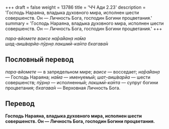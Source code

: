 +++
draft = false
weight = 13786
title = 'ЧЧ Ади 2.23'
description = 'Господь Нараяна, владыка духовного мира, исполнен шести совершенств. Он — Личность Бога, господин Богини процветания.'
summary = 'Господь Нараяна, владыка духовного мира, исполнен шести совершенств. Он — Личность Бога, господин Богини процветания.'
+++

_пара-вйомете ваисе на̄ра̄йан̣а на̄ма  
шад̣-аиш́варйа-пӯрн̣а лакшмӣ-ка̄нта бхагава̄н_

## Пословный перевод

_пара_\-_вйомете_ — в запредельном мире; _ваисе_ — восседает; _на̄ра̄йан̣а_ — Господь Нараяна; _на̄ма_ — именуемый; _шат̣_\-_аиш́варйа_ — шести совершенств; _пӯрн̣а_ — исполненный; _лакшмӣ_\-_ка̄нта_ — супруг богини процветания; _бхагава̄н_ — Верховная Личность Бога.

## Перевод

**Господь Нараяна, владыка духовного мира, исполнен шести совершенств. Он — Личность Бога, господин Богини процветания.**
